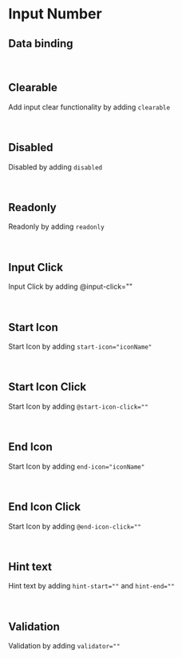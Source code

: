 # Input Number

## Data binding

<hhl-live-editor title="" htmlCode='
      <template>
      <H_row>
            <H_inputNumber v-model="num" label="Number input"></H_numberText>
      </H_row>
      </template>
      <script>
            const num = ref(27);
            return {num}
      </script>
'>
</hhl-live-editor>

<br>

## Clearable

Add input clear functionality by adding `clearable`

<hhl-live-editor title="" htmlCode='
      <template>
      <H_row>
            <H_inputNumber clearable v-model="num" label="Number input"></H_inputNumber>
      </H_row>
      </template>
      <script>
            const num = ref(22);
            return {num}
      </script>
'>
</hhl-live-editor>

<br>

## Disabled

Disabled by adding `disabled`

<hhl-live-editor title="" htmlCode='
      <template>
      <H_row>
            <H_inputNumber disabled v-model="num" label="Number input"></H_inputNumber>
      </H_row>
      </template>
      <script>
            const num = ref(22);
            return {num}
      </script>
'>
</hhl-live-editor>

<br>

## Readonly

Readonly by adding `readonly`

<hhl-live-editor title="" htmlCode='
      <template>
      <H_row>
            <H_inputNumber readonly v-model="num" label="Number input"></H_inputNumber>
      </H_row>
      </template>
      <script>
            const num = ref(22);
            return {num}
      </script>
'>
</hhl-live-editor>

<br>

## Input Click

Input Click by adding @input-click=""

<hhl-live-editor title="" htmlCode='
      <template>
      <H_row>
            <H_inputNumber @input-click="click(num)" v-model="num" label="Number input"></H_inputNumber>
      </H_row>
      </template>
      <script>
            const num = ref(55);
            function click(e) {
                  alert(e);
            }
            return {num, click}
      </script>
'>
</hhl-live-editor>

<br>

## Start Icon

Start Icon by adding `start-icon="iconName"`

<hhl-live-editor title="" htmlCode='
      <template>
      <H_row>
            <H_inputNumber start-icon="mail"  v-model="num" label="Number input"></H_inputNumber>
      </H_row>
      </template>
      <script>
            const num = ref(22);
            function click(e) {
                  alert(e);
            }
            return {num, click}
      </script>
'>
</hhl-live-editor>

<br>

## Start Icon Click

Start Icon by adding `@start-icon-click=""`

<hhl-live-editor title="" htmlCode='
      <template>
      <H_row>
            <H_inputNumber @start-icon-click="click(num)" start-icon="mail"  v-model="num" label="Number input"></H_inputNumber>
      </H_row>
      </template>
      <script>
            const num = ref(22);
            function click(e) {
                  alert(e.toString());
            }
            return {num, click}
      </script>
'>
</hhl-live-editor>

<br>

## End Icon

Start Icon by adding `end-icon="iconName"`

<hhl-live-editor title="" htmlCode='
      <template>
      <H_row>
            <H_inputNumber end-icon="mail"  v-model="num" label="Number input"></H_inputNumber>
      </H_row>
      </template>
      <script>
            const num = ref(22);
            return {num}
      </script>
'>
</hhl-live-editor>

<br>

## End Icon Click

Start Icon by adding `@end-icon-click=""`

<hhl-live-editor title="" htmlCode='
      <template>
      <H_row>
            <H_inputNumber @end-icon-click="click(num)" end-icon="mail"  v-model="num" label="Number input"></H_inputNumber>
      </H_row>
      </template>
      <script>
            const num = ref(22);
            function click(e) {
                  alert(e);
            }
            return {num, click}
      </script>
'>
</hhl-live-editor>

<br>

## Hint text

Hint text by adding `hint-start=""` and `hint-end=""`

<hhl-live-editor title="" htmlCode='
      <template>
      <H_row>
            <H_inputNumber hint-start="hint-start." hint-end="hint-end."  v-model="num" label="Number input"></H_inputNumber>
      </H_row>
      </template>
      <script>
            const num = ref(22);
            return {num}
      </script>
'>
</hhl-live-editor>

<br>


## Validation

Validation by adding `validator=""`

<hhl-live-editor title="" htmlCode='
      <template>
      <H_col align="strech" gap="30px">
      <H_inputNumber v-model="num" label="Min value 2" :validator="[v.numMin(2)]"></H_inputNumber>
      <H_inputNumber v-model="num2" label="Max value 23" :validator="[v.numMax(23)]"></H_inputNumber>
       </H_col>
      </template>
      <script>
      // import { validator } from "components/utils/validator";
      const {validator} = fakeImport;
      const num = ref(1);
      const num2 = ref(24);
      const v = validator;
      return {num,num2, v}
      </script>
'>
</hhl-live-editor>

<br>
